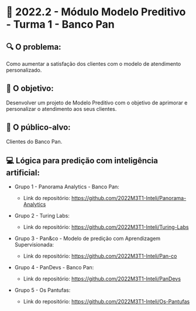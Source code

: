 # 🙋‍ 2022.2 - Módulo Modelo Preditivo - Turma 1 - Banco Pan

## 🔍 O problema:
Como aumentar a satisfação dos clientes com o modelo de atendimento personalizado.

## 🎯 O objetivo:
Desenvolver um projeto de Modelo Preditivo com o objetivo de aprimorar e personalizar o atendimento aos seus clientes.

## 🧩 O público-alvo:
Clientes do Banco Pan.


## 💻 Lógica para predição com inteligência artificial:

- Grupo 1 - Panorama Analytics - Banco Pan:
  - Link do repositório: https://github.com/2022M3T1-Inteli/Panorama-Analytics

- Grupo 2 - Turing Labs:
  - Link do repositório: https://github.com/2022M3T1-Inteli/Turing-Labs
  
- Grupo 3 - Pan&co - Modelo de predição com Aprendizagem Supervisionada:
  - Link do repositório: https://github.com/2022M3T1-Inteli/Pan-co
  
- Grupo 4 - PanDevs - Banco Pan:
  - Link do repositório: https://github.com/2022M3T1-Inteli/PanDevs
  
- Grupo 5 - Os Pantufas:
  - Link do repositório: https://github.com/2022M3T1-Inteli/Os-Pantufas
